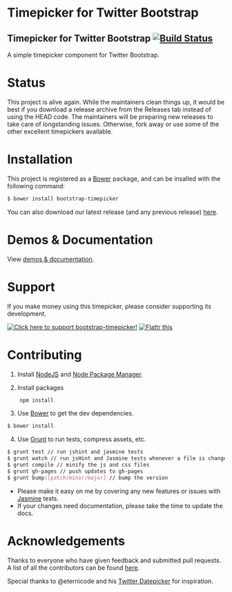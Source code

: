 Timepicker for Twitter Bootstrap
=======

Timepicker for Twitter Bootstrap [![Build Status](https://travis-ci.org/jdewit/bootstrap-timepicker.svg?branch=gh-pages)](https://travis-ci.org/jdewit/bootstrap-timepicker)
------------------------------------

A simple timepicker component for Twitter Bootstrap.

Status
======
This project is alive again. While the maintainers clean things up, it would be best if you download a release
archive from the Releases tab instead of using the HEAD code. The maintainers will be preparing new releases
to take care of longstanding issues. Otherwise, fork away or use some of the other excellent timepickers available.

Installation
============

This project is registered as a <a href="http://bower.io">Bower</a> package, and can be insalled with the following command:

```bash
$ bower install bootstrap-timepicker
```

You can also download our latest release (and any previous release) 
<a href="https://github.com/jdewit/bootstrap-timepicker/releases">here</a>.

Demos & Documentation
=====================

View <a href="http://jdewit.github.com/bootstrap-timepicker">demos & documentation</a>.

Support
=======

If you make money using this timepicker, please consider 
supporting its development.

<a href="http://www.pledgie.com/campaigns/19125"><img alt="Click here to support bootstrap-timepicker!" src="http://www.pledgie.com/campaigns/19125.png?skin_name=chrome" border="0" target="_blank"/></a> <a class="FlattrButton" style="display:none;" rev="flattr;button:compact;" href="http://jdewit.github.com/bootstrap-timepicker"></a> <noscript><a href="http://flattr.com/thing/1116513/Bootstrap-Timepicker" target="_blank"> <img src="http://api.flattr.com/button/flattr-badge-large.png" alt="Flattr this" title="Flattr this" border="0" /></a></noscript>

Contributing
============

1. Install <a href="www.nodejs.org">NodeJS</a> and <a href="www.npmjs.org">Node Package Manager</a>.

2. Install packages

``` bash
    npm install
```

3. Use <a href="https://github.com/twitter/bower">Bower</a> to get the dev dependencies.

``` bash 
$ bower install
```

4. Use <a href="www.gruntjs.com">Grunt</a> to run tests, compress assets, etc. 

``` bash 
$ grunt test // run jshint and jasmine tests
$ grunt watch // run jsHint and Jasmine tests whenever a file is changed
$ grunt compile // minify the js and css files
$ grunt gh-pages // push updates to gh-pages
$ grunt bump:[patch/minor/major] // bump the version
```

- Please make it easy on me by covering any new features or issues 
with <a href="http://pivotal.github.com/jasmine">Jasmine</a> tests.
- If your changes need documentation, please take the time to update the docs.

Acknowledgements
================

Thanks to everyone who have given feedback and submitted pull requests. A 
list of all the contributors can be found <a href="https://github.com/jdewit/bootstrap-timepicker/graphs/contributors">here</a>.

Special thanks to @eternicode and his <a href="https://github.com/eternicode/bootstrap-datepicker">Twitter Datepicker</a> for inspiration.    
